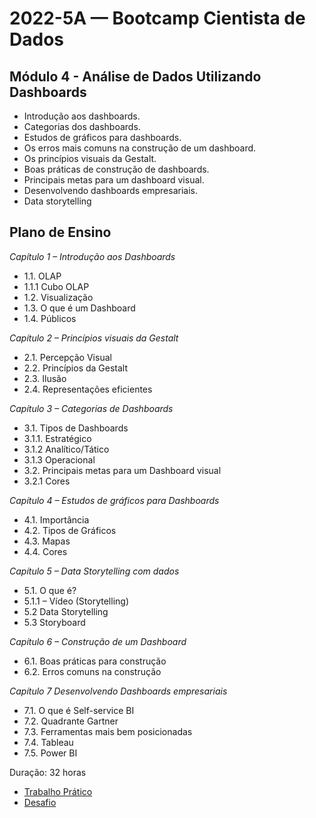 # 2022-5A — Bootcamp Cientista de Dados

## Módulo 4 - Análise de Dados Utilizando Dashboards

- Introdução aos dashboards.
- Categorias dos dashboards.
- Estudos de gráficos para dashboards.
- Os erros mais comuns na construção de um dashboard.
- Os princípios visuais da Gestalt.
- Boas práticas de construção de dashboards.
- Principais metas para um dashboard visual.
- Desenvolvendo dashboards empresariais.
- Data storytelling

## Plano de Ensino

*Capítulo 1 – Introdução aos Dashboards*

- 1.1. OLAP
- 1.1.1 Cubo OLAP
- 1.2. Visualização
- 1.3. O que é um Dashboard
- 1.4. Públicos

*Capítulo 2 – Princípios visuais da Gestalt*

- 2.1. Percepção Visual
- 2.2. Princípios da Gestalt
- 2.3. Ilusão
- 2.4. Representações eficientes

*Capítulo 3 – Categorias de Dashboards*

- 3.1. Tipos de Dashboards
- 3.1.1. Estratégico
- 3.1.2 Analítico/Tático
- 3.1.3 Operacional
- 3.2. Principais metas para um Dashboard visual
- 3.2.1 Cores

*Capítulo 4 – Estudos de gráficos para Dashboards*

- 4.1. Importância
- 4.2. Tipos de Gráficos
- 4.3. Mapas
- 4.4. Cores

*Capítulo 5 – Data Storytelling com dados*

- 5.1. O que é?
- 5.1.1 – Vídeo (Storytelling)
- 5.2 Data Storytelling
- 5.3 Storyboard

*Capítulo 6 – Construção de um Dashboard*

- 6.1. Boas práticas para construção
- 6.2. Erros comuns na construção

*Capítulo 7 Desenvolvendo Dashboards empresariais*

- 7.1. O que é Self-service BI
- 7.2. Quadrante Gartner
- 7.3. Ferramentas mais bem posicionadas
- 7.4. Tableau
- 7.5. Power BI

Duração: 32 horas

- [Trabalho Prático](TrabalhoPratico)
- [Desafio](Desafio)
